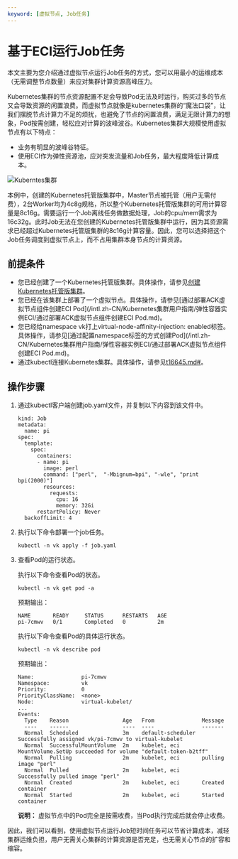 ```yaml
---
keyword: [虚拟节点, Job任务]
---
```


# 基于ECI运行Job任务

本文主要为您介绍通过虚拟节点运行Job任务的方式，您可以用最小的运维成本（无需调整节点数量）来应对集群计算资源高峰压力。

Kubernetes集群的节点资源配置不足会导致Pod无法及时运行，购买过多的节点又会导致资源的闲置浪费。而虚拟节点就像是kubernetes集群的“魔法口袋”，让我们摆脱节点计算力不足的烦扰，也避免了节点的闲置浪费，满足无限计算力的想象，Pod按需创建，轻松应对计算的波峰波谷。Kubernetes集群大规模使用虚拟节点有以下特点：

-   业务有明显的波峰谷特征。
-   使用ECI作为弹性资源池，应对突发流量和Job任务，最大程度降低计算成本。

![Kuberntes集群](https://static-aliyun-doc.oss-accelerate.aliyuncs.com/assets/img/zh-CN/8438627261/p49860.png)

本例中，创建的Kubernetes托管版集群中，Master节点被托管（用户无需付费），2台Worker均为4c8g规格，所以整个Kubernetes托管版集群的可用计算容量是8c16g。需要运行一个Job离线任务做数据处理，Job的cpu/mem需求为16c32g。此时Job无法在您创建的Kubernetes托管版集群中运行，因为其资源需求已经超过Kubernetes托管版集群的8c16g计算容量。因此，您可以选择把这个Job任务调度到虚拟节点上，而不占用集群本身节点的计算资源。

## 前提条件

-   您已经创建了一个Kubernetes托管版集群。具体操作，请参见[创建Kubernetes托管版集群](/intl.zh-CN/Kubernetes集群用户指南/集群/创建集群/创建Kubernetes托管版集群.md)。
-   您已经在该集群上部署了一个虚拟节点。具体操作，请参见[通过部署ACK虚拟节点组件创建ECI Pod](/intl.zh-CN/Kubernetes集群用户指南/弹性容器实例ECI/通过部署ACK虚拟节点组件创建ECI Pod.md)。
-   您已经给namespace vk打上virtual-node-affinity-injection: enabled标签。具体操作，请参见[通过配置namespace标签的方式创建Pod](/intl.zh-CN/Kubernetes集群用户指南/弹性容器实例ECI/通过部署ACK虚拟节点组件创建ECI Pod.md)。
-   通过kubectl连接Kubernetes集群。具体操作，请参见[t16645.md\#](/intl.zh-CN/Kubernetes集群用户指南/集群/连接集群/通过kubectl管理Kubernetes集群.md)。

## 操作步骤

1.  通过kubectl客户端创建job.yaml文件，并复制以下内容到该文件中。

    ```
    kind: Job
    metadata:
      name: pi
    spec:
      template:
        spec:
          containers:
          - name: pi
            image: perl
            command: ["perl",  "-Mbignum=bpi", "-wle", "print bpi(2000)"]
            resources:
              requests:
                cpu: 16
                memory: 32Gi
          restartPolicy: Never
      backoffLimit: 4
    ```

2.  执行以下命令部署一个job任务。

    ```
    kubectl -n vk apply -f job.yaml
    ```

3.  查看Pod的运行状态。

    执行以下命令查看Pod的状态。

    ```
    kubectl -n vk get pod -a
    ```

    预期输出：

    ```
    NAME       READY     STATUS      RESTARTS   AGE
    pi-7cmwv   0/1       Completed   0          2m
    ```

    执行以下命令查看Pod的具体运行状态。

    ```
    kubectl -n vk describe pod
    ```

    预期输出：

    ```
    Name:               pi-7cmwv
    Namespace:          vk
    Priority:           0
    PriorityClassName:  <none>
    Node:               virtual-kubelet/
    ...
    Events:
      Type    Reason                 Age   From               Message
      ----    ------                 ----  ----               -------
      Normal  Scheduled              3m    default-scheduler  Successfully assigned vk/pi-7cmwv to virtual-kubelet
      Normal  SuccessfulMountVolume  2m    kubelet, eci       MountVolume.SetUp succeeded for volume "default-token-b2tff"
      Normal  Pulling                2m    kubelet, eci       pulling image "perl"
      Normal  Pulled                 2m    kubelet, eci       Successfully pulled image "perl"
      Normal  Created                2m    kubelet, eci       Created container
      Normal  Started                2m    kubelet, eci       Started container
    ```

    **说明：** 虚拟节点中的Pod完全是按需收费，当Pod执行完成后就会停止收费。


因此，我们可以看到，使用虚拟节点运行Job短时间任务可以节省计算成本，减轻集群运维负担，用户无需关心集群的计算资源是否充足，也无需关心节点的扩容和缩容。

